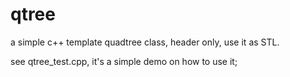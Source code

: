# qtree

a simple c++ template quadtree class, header only, use it as STL.

see qtree_test.cpp, it's a simple demo on how to use it;
